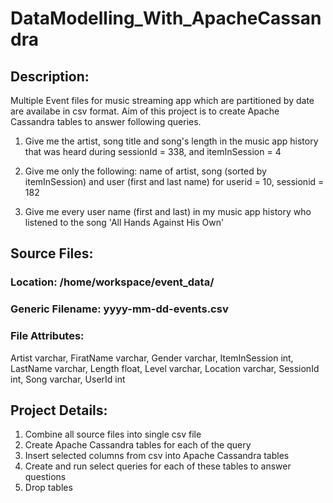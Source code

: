 # DataModelling_With_ApacheCassandra

## Description:

Multiple Event files for music streaming app which are partitioned by date are availabe in csv format. 
Aim of this project is to create Apache Cassandra tables to answer following queries.

1) Give me the artist, song title and song's length in the music app history that was heard during 
   sessionId = 338, and itemInSession = 4
 
2) Give me only the following: name of artist, song (sorted by itemInSession) and user (first and last name) 
   for userid = 10, sessionid = 182
   
3) Give me every user name (first and last) in my music app history who listened to the song 'All Hands Against His Own'

## Source Files:

### Location: /home/workspace/event_data/

### Generic Filename: yyyy-mm-dd-events.csv

### File Attributes:
Artist varchar,
FiratName varchar,
Gender varchar,
ItemInSession int,
LastName varchar,
Length float,
Level varchar,
Location varchar,
SessionId int,
Song varchar,
UserId int

## Project Details:
1) Combine all source files into single csv file
2) Create Apache Cassandra tables for each of the query
3) Insert selected columns from csv into Apache Cassandra tables
4) Create and run select queries for each of these tables to answer questions
5) Drop tables




